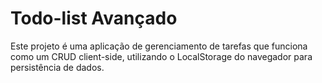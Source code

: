 # Todo-list Avançado
 Este projeto é uma aplicação de gerenciamento de tarefas que funciona como um CRUD client-side, utilizando o LocalStorage do navegador para persistência de dados.
